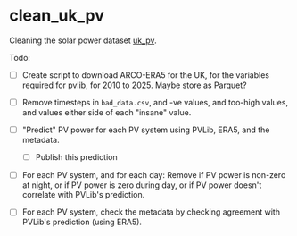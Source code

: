 # clean_uk_pv
Cleaning the solar power dataset [uk_pv](https://huggingface.co/datasets/openclimatefix/uk_pv).

Todo:
- [ ] Create script to download ARCO-ERA5 for the UK, for the variables required for pvlib, for 2010 to 2025. Maybe store as Parquet?
- [ ] Remove timesteps in `bad_data.csv`, and -ve values, and too-high values, and values either side of each "insane" value.
- [ ] "Predict" PV power for each PV system using PVLib, ERA5, and the metadata.
    - [ ] Publish this prediction
- [ ] For each PV system, and for each day: Remove if PV power is non-zero at night, or if PV power is zero during day, or if PV power doesn't correlate with PVLib's prediction.
- [ ] For each PV system, check the metadata by checking agreement with PVLib's prediction (using ERA5).

